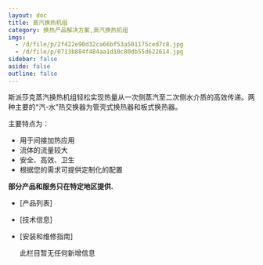 ```yaml
---
layout: doc
title: 蒸汽换热机组
category: 换热产品解决方案,蒸汽换热机组
imgs:
  - /d/file/p/2f422e90d32ca66bf53a501175ced7c8.jpg
  - /d/file/p/0713b884f484aa1d10c80db55d622614.jpg
sidebar: false
aside: false
outline: false
---
```


斯派莎克蒸汽换热机组轻松实现热量从一次侧蒸汽至二次侧水介质的高效传递。两种主要的“汽-水”热交换器为管壳式换热器和板式换热器。

主要特点为：

- 用于间接加热应用
- 流体的流量较大
- 安全、高效、卫生
- 根据您的需求可提供定制化的配置

**部分产品和服务只在特定地区提供.**

- [产品列表]
- [技术信息]
- [安装和维修指南]

  此栏目暂无任何新增信息
